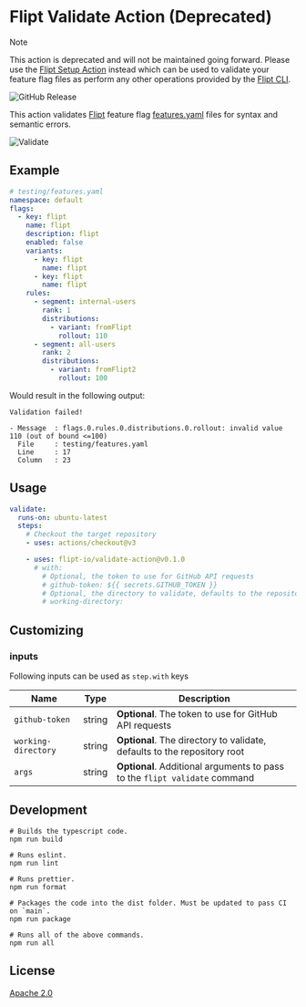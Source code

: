 # Flipt Validate Action (Deprecated)

> [!NOTE]
> This action is deprecated and will not be maintained going forward. Please use the [Flipt Setup Action](https://github.com/marketplace/actions/flipt-setup-action) instead which can be used to validate your feature flag files as perform any other operations provided by the [Flipt CLI](https://www.flipt.io/docs/cli/overview).

![GitHub Release](https://img.shields.io/github/v/release/flipt-io/validate-action)

This action validates [Flipt](https://flipt.io) feature flag [features.yaml](https://www.flipt.io/docs/experimental/filesystem-backends#defining-flag-state) files for syntax and semantic errors.

![Validate](./.github/images/action.png)

## Example

```yaml
# testing/features.yaml
namespace: default
flags:
  - key: flipt
    name: flipt
    description: flipt
    enabled: false
    variants:
      - key: flipt
        name: flipt
      - key: flipt
        name: flipt
    rules:
      - segment: internal-users
        rank: 1
        distributions:
          - variant: fromFlipt
            rollout: 110
      - segment: all-users
        rank: 2
        distributions:
          - variant: fromFlipt2
            rollout: 100
```

Would result in the following output:

```console
Validation failed!

- Message  : flags.0.rules.0.distributions.0.rollout: invalid value 110 (out of bound <=100)
  File     : testing/features.yaml
  Line     : 17
  Column   : 23
```

## Usage

```yaml
validate:
  runs-on: ubuntu-latest
  steps:
    # Checkout the target repository
    - uses: actions/checkout@v3

    - uses: flipt-io/validate-action@v0.1.0
      # with:
        # Optional, the token to use for GitHub API requests
        # github-token: ${{ secrets.GITHUB_TOKEN }}
        # Optional, the directory to validate, defaults to the repository root
        # working-directory:
```

## Customizing

### inputs

Following inputs can be used as `step.with` keys

| Name                | Type   | Description                                                                |
| ------------------- | ------ | -------------------------------------------------------------------------- |
| `github-token`      | string | **Optional**. The token to use for GitHub API requests                     |
| `working-directory` | string | **Optional**. The directory to validate, defaults to the repository root   |
| `args`              | string | **Optional**. Additional arguments to pass to the `flipt validate` command |

## Development

```console
# Builds the typescript code.
npm run build

# Runs eslint.
npm run lint

# Runs prettier.
npm run format

# Packages the code into the dist folder. Must be updated to pass CI on `main`.
npm run package

# Runs all of the above commands.
npm run all
```

## License

[Apache 2.0](LICENSE)
